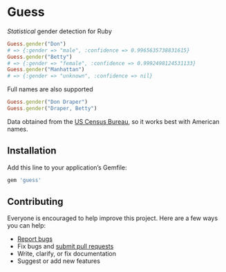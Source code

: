 # Guess

*Statistical* gender detection for Ruby

```ruby
Guess.gender("Don")
# => {:gender => "male", :confidence => 0.9965635738831615}
Guess.gender("Betty")
# => {:gender => "female", :confidence => 0.9992498124531133}
Guess.gender("Manhattan")
# => {:gender => "unknown", :confidence => nil}
```

Full names are also supported

```ruby
Guess.gender("Don Draper")
Guess.gender("Draper, Betty")
```

Data obtained from the [US Census Bureau](http://www.census.gov/genealogy/names/names_files.html), so it works best with American names.

## Installation

Add this line to your application’s Gemfile:

```ruby
gem 'guess'
```

## Contributing

Everyone is encouraged to help improve this project. Here are a few ways you can help:

- [Report bugs](https://github.com/ankane/guess/issues)
- Fix bugs and [submit pull requests](https://github.com/ankane/guess/pulls)
- Write, clarify, or fix documentation
- Suggest or add new features
